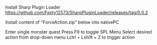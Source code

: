 Install Sharp Plugin Loader
https://github.com/Fexty12573/SharpPluginLoader/releases/tag/0.0.2

Install content of "ForceAction.zip" below into nativePC

Enter single monster quest
Press F9 to toggle SPL Menu
Select desired action from drop-down menu
Lctrl + Lshift + Z to trigger action
